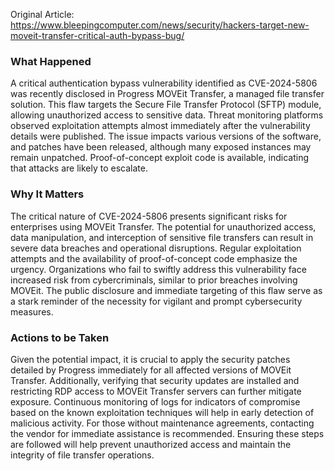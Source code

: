 Original Article: https://www.bleepingcomputer.com/news/security/hackers-target-new-moveit-transfer-critical-auth-bypass-bug/

### What Happened

A critical authentication bypass vulnerability identified as CVE-2024-5806 was recently disclosed in Progress MOVEit Transfer, a managed file transfer solution. This flaw targets the Secure File Transfer Protocol (SFTP) module, allowing unauthorized access to sensitive data. Threat monitoring platforms observed exploitation attempts almost immediately after the vulnerability details were published. The issue impacts various versions of the software, and patches have been released, although many exposed instances may remain unpatched. Proof-of-concept exploit code is available, indicating that attacks are likely to escalate.

### Why It Matters

The critical nature of CVE-2024-5806 presents significant risks for enterprises using MOVEit Transfer. The potential for unauthorized access, data manipulation, and interception of sensitive file transfers can result in severe data breaches and operational disruptions. Regular exploitation attempts and the availability of proof-of-concept code emphasize the urgency. Organizations who fail to swiftly address this vulnerability face increased risk from cybercriminals, similar to prior breaches involving MOVEit. The public disclosure and immediate targeting of this flaw serve as a stark reminder of the necessity for vigilant and prompt cybersecurity measures.

### Actions to be Taken

Given the potential impact, it is crucial to apply the security patches detailed by Progress immediately for all affected versions of MOVEit Transfer. Additionally, verifying that security updates are installed and restricting RDP access to MOVEit Transfer servers can further mitigate exposure. Continuous monitoring of logs for indicators of compromise based on the known exploitation techniques will help in early detection of malicious activity. For those without maintenance agreements, contacting the vendor for immediate assistance is recommended. Ensuring these steps are followed will help prevent unauthorized access and maintain the integrity of file transfer operations.